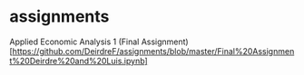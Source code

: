 # assignments
Applied Economic Analysis 1 (Final Assignment) [https://github.com/DeirdreF/assignments/blob/master/Final%20Assignment%20Deirdre%20and%20Luis.ipynb]
